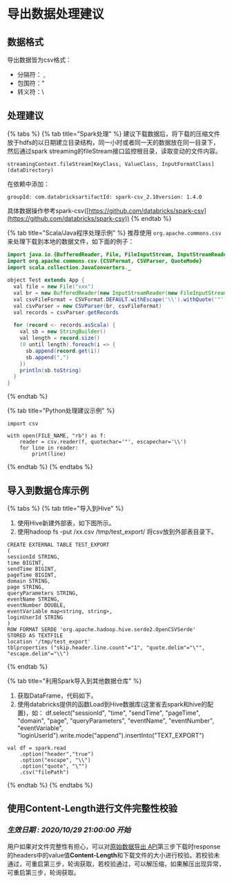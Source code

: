 # 导出数据处理建议

## 数据格式

导出数据皆为csv格式：

* 分隔符： ,
* 包围符："
* 转义符：\\

## 处理建议

{% tabs %}
{% tab title="Spark处理" %}
建议下载数据后，将下载的压缩文件放于hdfs的以日期建立目录结构，同一小时或者同一天的数据放在同一目录下，然后通过spark streaming的fileStream接口监控根目录，读取变动的文件内容。

```
streamingContext.fileStream[KeyClass, ValueClass, InputFormatClass](dataDirectory)
```

在依赖中添加：

```
groupId: com.databricksartifactId: spark-csv_2.10version: 1.4.0
```

具体数据操作参考spark-csv([https://github.com/databricks/spark-csv](https://github.com/databricks/spark-csv))
{% endtab %}

{% tab title="Scala/Java程序处理示例" %}
推荐使用 `org.apache.commons.csv` 来处理下载到本地的数据文件，如下面的例子：

```java
import java.io.{BufferedReader, File, FileInputStream, InputStreamReader}
import org.apache.commons.csv.{CSVFormat, CSVParser, QuoteMode}
import scala.collection.JavaConverters._
​
object Test extends App {
  val file = new File("xxx")
  val br = new BufferedReader(new InputStreamReader(new FileInputStream(file)))
  val csvFileFormat = CSVFormat.DEFAULT.withEscape('\\').withQuote('"')
  val csvParser = new CSVParser(br, csvFileFormat)
  val records = csvParser.getRecords
​
  for (record <- records.asScala) {
    val sb = new StringBuilder()
    val length = record.size()
    (0 until length).foreach(i => {
      sb.append(record.get(i))
      sb.append(",")
    })
    println(sb.toString)
  }
}
```
{% endtab %}

{% tab title="Python处理建议示例" %}
```
import csv
​
with open(FILE_NAME, "rb") as f:
    reader = csv.reader(f, quotechar='"', escapechar='\\')
    for line in reader:
        print(line)
```
{% endtab %}
{% endtabs %}

## 导入到数据仓库示例

{% tabs %}
{% tab title="导入到Hive" %}
1. 使用Hive新建外部表，如下图所示。
2. 使用hadoop fs -put /xx.csv /tmp/test\_export/ 将csv放到外部表目录下。

```
CREATE EXTERNAL TABLE TEST_EXPORT
(
sessionId STRING,
time BIGINT,
sendTime BIGINT,
pageTime BIGINT,
domain STRING,
page STRING,
queryParameters STRING,
eventName STRING,
eventNumber DOUBLE,
eventVariable map<string, string>,
loginUserId STRING
)
ROW FORMAT SERDE 'org.apache.hadoop.hive.serde2.OpenCSVSerde'
STORED AS TEXTFILE
location '/tmp/test_export'
tblproperties ("skip.header.line.count"="1", "quote.delim"="\"", "escape.delim"="\\")
```
{% endtab %}

{% tab title="利用Spark导入到其他数据仓库" %}
1. 获取DataFrame，代码如下。
2. 使用databricks提供的函数Load到Hive数据库(这里省去spark和hive的配置)，如： df.select("sessionId", "time", "sendTime", "pageTime", "domain", "page", "queryParameters", "eventName", "eventNumber", "eventVariable", "loginUserId").write.mode("append").insertInto("TEXT\_EXPORT")

```
val df = spark.read
    .option("header","true")
    .option("escape", "\\")
    .option("quote", "\"")
    .csv("filePath")
```
{% endtab %}
{% endtabs %}

## **使用Content-Length进行文件完整性校验**  <a href="#md-5-jin-hang-wen-jian-wan-zheng-xing-xiao-yan" id="md-5-jin-hang-wen-jian-wan-zheng-xing-xiao-yan"></a>

### _**生效日期 : 2020/10/29 21:00:00 开始**_

用户如果对文件完整性有担心，可以对[原始数据导出 API](./)第三步下载时response的headers中的value值**Content-Length**和下载文件的大小进行校验。若校验未通过，可重启第三步，轮询获取，若校验通过，可以解压缩，如果解压出现异常，可重启第三步，轮询获取。
